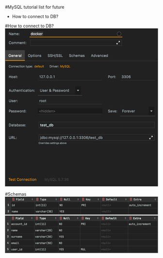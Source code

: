 #MySQL tutorial list for future
* How to connect to DB?

#How to connect to DB?
![Database connection image](database.png)



#Schemas
![User schema](users.png)
<br>
![Accounts schema](accounts.png)